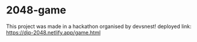 # 2048-game
This project was made in a hackathon organised by devsnest!
deployed link: https://djp-2048.netlify.app/game.html
